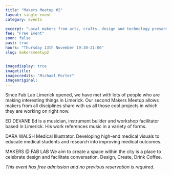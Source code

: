 ```yaml
---
title: "Makers Meetup #2"
layout: single-event
category: events

excerpt: "Local makers from arts, crafts, design and technology present their most recent projects"
fee: "Free Event"
soon: false
past: true
hours: "Thursday 13th November 19:30-21:00"
slug: makersmeetup2


imagedisplay: true
imagetitle:
imagecredits: "Michael Porter"
imageoriginal:
---
```


Since Fab Lab Limerick opened, we have met with lots of people who are making interesting things in Limerick. Our second Makers Meetup allows makers from all disciplines share with us all those cool projects in which they are working on right now.

ED DEVANE Ed is a musician, instrument builder and workshop facilitator based in Limerick. His work references music in a variety of forms.

DARA WALSH Medical Illustrator. Developing high-end medical visuals to educate medical students and research into improving medical outcomes.

MAKERS @ FAB LAB We aim to create a space within the city is a place to celebrate design and facilitate conversation. Design, Create, Drink Coffee.

*This event has free admission and no previous reservation is required.*
